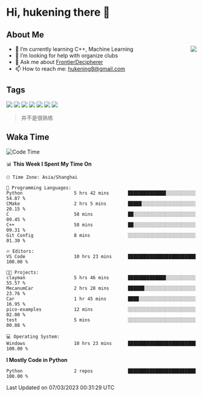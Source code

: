 # Hi, hukening there 👋

## About Me

<a href="#">
  <img align="right" src="https://github-readme-stats-git-masterrstaa-rickstaa.vercel.app/api?username=Tokyo469&count_private=true&show_icons=true&bg_color=15,f2f7fd,E0EAFC" />
</a>

- 🌱 I’m currently learning C++, Machine Learning
- 🤔 I’m looking for help with organize clubs
- 💬 Ask me about [FrontierDecipherer](https://github.com/FrontierDecipherer)
- 📫 How to reach me: hukening8@gmail.com

## Tags

![](https://img.shields.io/badge/-Python-3e74a2?style=flat-square&logo=Python&logoColor=fff)
![](https://img.shields.io/badge/-C++-00579c?style=flat-square&logo=cplusplus&logoColor=fff)
![](https://img.shields.io/badge/-Node.js-339933?style=flat-square&logo=Node.js&logoColor=fff)
![](https://img.shields.io/badge/-React-2d98ce?style=flat-square&logo=React&logoColor=fff)
![](https://img.shields.io/badge/-Linux-000000?style=flat-square&logo=Linux&logoColor=fff)
![](https://img.shields.io/badge/-MySQL-4479A1?style=flat-square&logo=MySQL&logoColor=fff)
![](https://img.shields.io/badge/-MongoDB-47A248?style=flat-square&logo=MongoDB&logoColor=fff)

> 并不是很熟练

## Waka Time

<!--START_SECTION:waka-->
![Code Time](http://img.shields.io/badge/Code%20Time-170%20hrs%2048%20mins-blue)

📊 **This Week I Spent My Time On** 

```text
🕑︎ Time Zone: Asia/Shanghai

💬 Programming Languages: 
Python                   5 hrs 42 mins       ██████████████░░░░░░░░░░░   54.87 % 
CMake                    2 hrs 5 mins        █████░░░░░░░░░░░░░░░░░░░░   20.15 % 
C                        58 mins             ██░░░░░░░░░░░░░░░░░░░░░░░   09.45 % 
C++                      58 mins             ██░░░░░░░░░░░░░░░░░░░░░░░   09.31 % 
Git Config               8 mins              ░░░░░░░░░░░░░░░░░░░░░░░░░   01.30 % 

🔥 Editors: 
VS Code                  10 hrs 23 mins      █████████████████████████   100.00 % 

🐱‍💻 Projects: 
clayman                  5 hrs 46 mins       ██████████████░░░░░░░░░░░   55.57 % 
MecanumCar               2 hrs 28 mins       ██████░░░░░░░░░░░░░░░░░░░   23.76 % 
Car                      1 hr 45 mins        ████░░░░░░░░░░░░░░░░░░░░░   16.95 % 
pico-examples            12 mins             ░░░░░░░░░░░░░░░░░░░░░░░░░   02.00 % 
test                     5 mins              ░░░░░░░░░░░░░░░░░░░░░░░░░   00.88 % 

💻 Operating System: 
Windows                  10 hrs 23 mins      █████████████████████████   100.00 % 
```

**I Mostly Code in Python** 

```text
Python                   2 repos             █████████████████████████   100.00 % 
```




 Last Updated on 07/03/2023 00:31:29 UTC
<!--END_SECTION:waka-->
